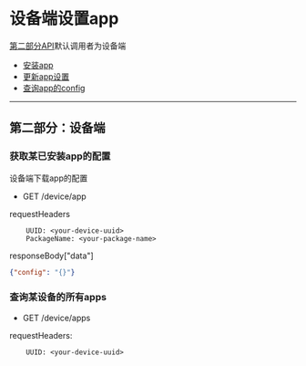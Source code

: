 # 设备端设置app

[第二部分API](#user-content-第二部分设备端)默认调用者为设备端

* [安装app](#user-content-设备请求安装app)
* [更新app设置](#user-content-更新app设置)
* [查询app的config](#user-content-查询app的config)

----

## 第二部分：设备端

### 获取某已安装app的配置
设备端下载app的配置

* GET /device/app

requestHeaders

```
	UUID: <your-device-uuid>
	PackageName: <your-package-name>
```

responseBody["data"]
```json
{"config": "{}"}
```

### 查询某设备的所有apps

* GET /device/apps

requestHeaders:

```
	UUID: <your-device-uuid>
```
